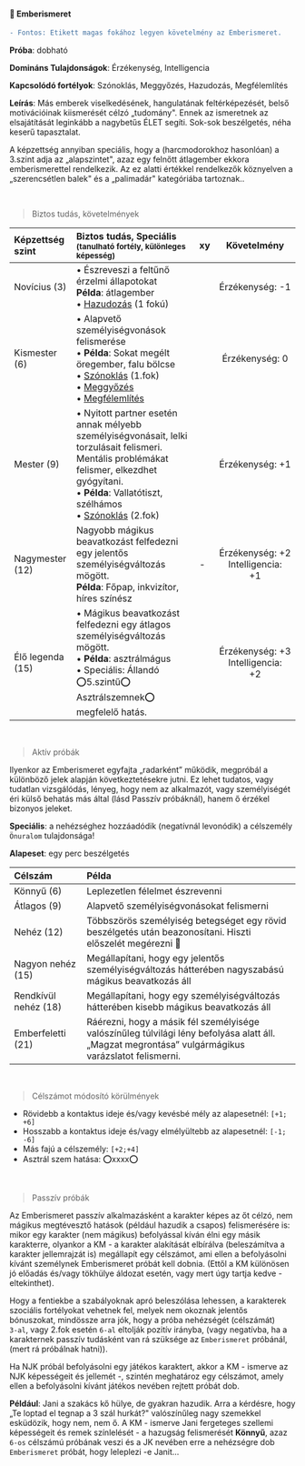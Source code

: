 #### 🔵 Emberismeret

````diff
- Fontos: Etikett magas fokához legyen követelmény az Emberismeret.
````

**Próba**: dobható

**Domináns Tulajdonságok**: Érzékenység, Intelligencia

**Kapcsolódó fortélyok**: Szónoklás, Meggyőzés, Hazudozás, Megfélemlítés

**Leírás**: Más emberek viselkedésének, hangulatának feltérképezését, belső motivációinak kiismerését célzó „tudomány". Ennek az ismeretnek az elsajátítását leginkább a nagybetűs ÉLET segíti. Sok-sok beszélgetés, néha keserű tapasztalat.

A képzettség annyiban speciális, hogy a (harcmodorokhoz hasonlóan) a 3.szint adja az „alapszintet", azaz egy felnőtt átlagember ekkora emberismerettel rendelkezik. Az ez alatti értékkel rendelkezők köznyelven a „szerencsétlen balek" és a „palimadár" kategóriába tartoznak..

<br />

> Biztos tudás, követelmények

| Képzettség szint | Biztos tudás, Speciális <br /><sub>(tanulható fortély, különleges  képesség)</sub>                                                                                                                                                                                                      | xy  |                   Követelmény                    |
| :--------------- | :-------------------------------------------------------------------------------------------------------------------------------------------------------------------------------------------------------------------------------------------------------------------------------------- | :-- | :----------------------------------------------: |
| Novícius (3)     | • Észreveszi a feltűnő érzelmi állapotokat<br />**Példa**: átlagember<br />• [Hazudozás](../fortelyok.altalanos/hazudozas.md) (1 fokú)                                                                                                                                                  |     |               Érzékenység:&nbsp;-1               |
| Kismester (6)    | • Alapvető személyiségvonások felismerése<br />• **Példa**: Sokat megélt öregember, falu bölcse<br />• [Szónoklás](../fortelyok.altalanos/szonoklas.md) (1.fok)<br />• [Meggyőzés](../fortelyok.altalanos/meggyozes.md)<br />• [Megfélemlítés](../fortelyok.altalanos/megfelemlites.md) |     |               Érzékenység:&nbsp;0                |
| Mester (9)       | • Nyitott partner esetén annak mélyebb személyiségvonásait, lelki torzulásait felismeri. Mentális problémákat felismer, elkezdhet gyógyítani.<br />• **Példa**: Vallatótiszt, szélhámos<br />• [Szónoklás](../fortelyok.altalanos/szonoklas.md) (2.fok)                                 |     |               Érzékenység:&nbsp;+1               |
| Nagymester (12)  | Nagyobb mágikus beavatkozást felfedezni egy jelentős személyiségváltozás mögött.<br />**Példa**: Főpap, inkvizítor, híres színész                                                                                                                                                       | -   | Érzékenység:&nbsp;+2<br />Intelligencia:<br />+1 |
| Élő legenda (15) | • Mágikus beavatkozást felfedezni egy átlagos személyiségváltozás mögött.<br />• **Példa**: asztrálmágus<br />• Speciális: Állandó ⭕5.szintű⭕ Asztrálszemnek⭕ megfelelő hatás.                                                                                                          |     | Érzékenység:&nbsp;+3<br />Intelligencia:<br />+2 |

<br />

> Aktív próbák

Ilyenkor az Emberismeret egyfajta „radarként” működik, megpróbál a különböző jelek alapján következtetésekre jutni. Ez lehet tudatos, vagy tudatlan vizsgálódás, lényeg, hogy nem az alkalmazót, vagy személyiségét éri külső behatás más által (lásd Passzív próbáknál), hanem ő érzékel bizonyos jeleket.

**Speciális**: a nehézséghez hozzáadódik (negatívnál levonódik) a célszemély `Önuralom` tulajdonsága!

**Alapeset**: egy perc beszélgetés

| Célszám | Példa  |
| :----------- | :----------- |
| Könnyű       (6)  | Leplezetlen félelmet észrevenni |
| Átlagos      (9)  | Alapvető személyiségvonásokat felismerni |
| Nehéz        (12) | Többszörös személyiség betegséget egy rövid beszélgetés után beazonosítani. Hiszti előszelét megérezni 🙂 |
| Nagyon nehéz (15) | Megállapítani, hogy egy jelentős személyiségváltozás hátterében nagyszabású mágikus beavatkozás áll |
| Rendkívül nehéz (18) | Megállapítani, hogy egy személyiségváltozás hátterében kisebb mágikus beavatkozás áll |
| Emberfeletti (21) | Ráérezni, hogy a másik fél személyisége valószínűleg túlvilági lény befolyása alatt áll.<br />„Magzat megrontása” vulgármágikus varázslatot felismerni. |

<br />

> Célszámot módosító körülmények

- Rövidebb a kontaktus ideje és/vagy kevésbé mély az alapesetnél: `[+1; +6]`
- Hosszabb a kontaktus ideje és/vagy elmélyültebb az alapesetnél: `[-1; -6]`
- Más fajú a célszemély: `[+2;+4]`
- Asztrál szem hatása: ⭕xxxx⭕

<br />

> Passzív próbák

Az Emberismeret passzív alkalmazásként a karakter képes az őt célzó, nem mágikus megtévesztő hatások (például hazudik a csapos) felismerésére is: mikor egy karakter (nem mágikus) befolyással kíván élni egy másik karakterre, olyankor a KM - a karakter alakítását elbírálva (beleszámítva a karakter jellemrajzát is) megállapít egy célszámot, ami ellen a befolyásolni kívánt személynek Emberismeret próbát kell dobnia. (Ettől a KM különösen jó előadás és/vagy tökhülye áldozat esetén, vagy mert úgy tartja kedve - eltekinthet).

Hogy a fentiekbe a szabályoknak apró beleszólása lehessen, a karakterek szociális fortélyokat vehetnek fel, melyek nem okoznak jelentős bónuszokat, mindössze arra jók, hogy a próba nehézségét (célszámát) `3‑al`, vagy 2.fok esetén `6-al` eltolják pozitív irányba, (vagy negatívba, ha a karakternek passzív tudásként van rá szüksége az `Emberismeret` próbánál, (mert rá próbálnak hatni)).

Ha NJK próbál befolyásolni egy játékos karaktert, akkor a KM - ismerve az NJK képességeit és jellemét -, szintén meghatároz egy célszámot, amely ellen a befolyásolni kívánt játékos nevében rejtett próbát dob.

**Például**: Jani a szakács kő hülye, de gyakran hazudik. Arra a kérdésre, hogy „Te loptad el tegnap a 3 szál hurkát?" valószínűleg nagy szemekkel esküdözik, hogy nem, nem ő. A KM - ismerve Jani fergeteges szellemi képességeit és remek színlelését - a hazugság felismerését **Könnyű**, azaz `6-os` célszámú próbának veszi és a JK nevében erre a nehézségre dob `Emberismeret` próbát, hogy leleplezi -e Janit...
